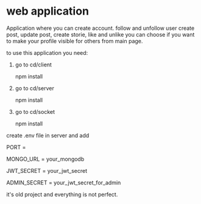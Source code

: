 # web application

Application where you can create account. follow and unfollow user create post, update post, create storie, like and unlike you can choose if you want to make your profile visible for others from main page.


to use this application you need:

1. go to cd/client

   npm install

2. go to cd/server
   
   npm install

3. go to cd/socket
   
   npm install

create .env file in server and add

PORT =

MONGO_URL = your_mongodb

JWT_SECRET = your_jwt_secret

ADMIN_SECRET = your_jwt_secret_for_admin

it's old project and everything is not perfect.
